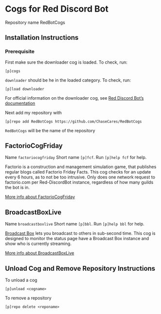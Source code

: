# Cogs for Red Discord Bot

Repository name RedBotCogs

## Installation Instructions

### Prerequisite

First make sure the downloader cog is loaded. To check, run:

```console
[p]cogs
```

`downloader` should be he in the loaded category. To check, run:

```console
[p]load downloader
```

For official information on the downloader cog, see [Red Discord Bot’s documentation](https://docs.discord.red/en/stable/cog_guides/downloader.htm)

Next add my repository with

```console
[p]repo add RedBotCogs https://github.com/ChaseCares/RedBotCogs
```

`RedBotCogs` will be the name of the repository

## FactorioCogFriday

Name `factoriocogfriday`
Short name `[p]fcf`.
Run `[p]help fcf` for help.

Factorio is a construction and management simulation game, that publishes regular blogs called Factorio Friday Facts. This cog checks for an update every 6 hours, as to not be too intrusive. Only does one network request to factorio.com per Red-DiscordBot instance, regardless of how many guilds the bot is in.

[More info about FactorioCogFriday](./factoriocogfriday/README.md)

## BroadcastBoxLive

Name `broadcastboxlive`
Short name `[p]bbl`.
Run `[p]help bbl` for help.

[Broadcast Box](https://github.com/Glimesh/broadcast-box) lets you broadcast to others in sub-second time. This cog is designed to monitor the status page have a Broadcast Box instance and show who is currently streaming.

[More info about BroadcastBoxLive](./broadcastboxlive/README.md)

## Unload Cog and Remove Repository Instructions

To unload a cog

```console
[p]unload <cogname>
```

To remove a repository

```console
[p]repo delete <reponame>
```

